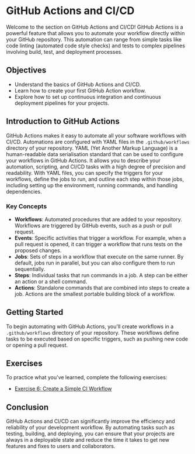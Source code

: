 # GitHub Actions and CI/CD

Welcome to the section on GitHub Actions and CI/CD! GitHub Actions is a powerful feature that allows you to automate your workflow directly within your GitHub repository. This automation can range from simple tasks like code linting (automated code style checks) and tests to complex pipelines involving build, test, and deployment processes.

## Objectives

- Understand the basics of GitHub Actions and CI/CD.
- Learn how to create your first GitHub Action workflow.
- Explore how to set up continuous integration and continuous deployment pipelines for your projects.

## Introduction to GitHub Actions

GitHub Actions makes it easy to automate all your software workflows with CI/CD. Automations are configured with YAML files in the `.github/workflows` directory of your repository. YAML (Yet Another Markup Language) is a human-readable data serialisation standard that can be used to configure your workflows in GitHub Actions. It allows you to describe your automation, scripting, and CI/CD tasks with a high degree of precision and readability. With YAML files, you can specify the triggers for your workflows, define the jobs to run, and outline each step within those jobs, including setting up the environment, running commands, and handling dependencies. 

### Key Concepts

- **Workflows**: Automated procedures that are added to your repository. Workflows are triggered by GitHub events, such as a push or pull request.
- **Events**: Specific activities that trigger a workflow. For example, when a pull request is opened, it can trigger a workflow that runs tests on the proposed changes.
- **Jobs**: Sets of steps in a workflow that execute on the same runner. By default, jobs run in parallel, but you can also configure them to run sequentially.
- **Steps**: Individual tasks that run commands in a job. A step can be either an action or a shell command.
- **Actions**: Standalone commands that are combined into steps to create a job. Actions are the smallest portable building block of a workflow.

## Getting Started

To begin automating with GitHub Actions, you'll create workflows in a `.github/workflows` directory of your repository. These workflows define tasks to be executed based on specific triggers, such as pushing new code or opening a pull request.

## Exercises

To practice what you've learned, complete the following exercises:

- [Exercise 6: Create a Simple CI Workflow](./exercises/exercise-6.md)

## Conclusion

GitHub Actions and CI/CD can significantly improve the efficiency and reliability of your development workflow. By automating tasks such as testing, building, and deploying, you can ensure that your projects are always in a deployable state and reduce the time it takes to get new features and fixes to users and collaborators.

